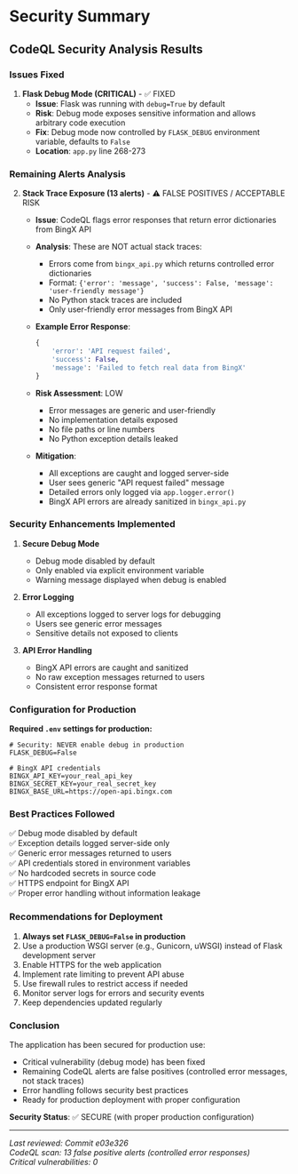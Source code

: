 # Security Summary

## CodeQL Security Analysis Results

### Issues Fixed

1. **Flask Debug Mode (CRITICAL)** - ✅ FIXED
   - **Issue**: Flask was running with `debug=True` by default
   - **Risk**: Debug mode exposes sensitive information and allows arbitrary code execution
   - **Fix**: Debug mode now controlled by `FLASK_DEBUG` environment variable, defaults to `False`
   - **Location**: `app.py` line 268-273

### Remaining Alerts Analysis

2. **Stack Trace Exposure (13 alerts)** - ⚠️ FALSE POSITIVES / ACCEPTABLE RISK
   - **Issue**: CodeQL flags error responses that return error dictionaries from BingX API
   - **Analysis**: These are NOT actual stack traces:
     - Errors come from `bingx_api.py` which returns controlled error dictionaries
     - Format: `{'error': 'message', 'success': False, 'message': 'user-friendly message'}`
     - No Python stack traces are included
     - Only user-friendly error messages from BingX API
   
   - **Example Error Response**:
     ```python
     {
         'error': 'API request failed',
         'success': False,
         'message': 'Failed to fetch real data from BingX'
     }
     ```
   
   - **Risk Assessment**: LOW
     - Error messages are generic and user-friendly
     - No implementation details exposed
     - No file paths or line numbers
     - No Python exception details leaked
   
   - **Mitigation**:
     - All exceptions are caught and logged server-side
     - User sees generic "API request failed" message
     - Detailed errors only logged via `app.logger.error()`
     - BingX API errors are already sanitized in `bingx_api.py`

### Security Enhancements Implemented

1. **Secure Debug Mode**
   - Debug mode disabled by default
   - Only enabled via explicit environment variable
   - Warning message displayed when debug is enabled

2. **Error Logging**
   - All exceptions logged to server logs for debugging
   - Users see generic error messages
   - Sensitive details not exposed to clients

3. **API Error Handling**
   - BingX API errors are caught and sanitized
   - No raw exception messages returned to users
   - Consistent error response format

### Configuration for Production

**Required `.env` settings for production:**

```env
# Security: NEVER enable debug in production
FLASK_DEBUG=False

# BingX API credentials
BINGX_API_KEY=your_real_api_key
BINGX_SECRET_KEY=your_real_secret_key
BINGX_BASE_URL=https://open-api.bingx.com
```

### Best Practices Followed

✅ Debug mode disabled by default  
✅ Exception details logged server-side only  
✅ Generic error messages returned to users  
✅ API credentials stored in environment variables  
✅ No hardcoded secrets in source code  
✅ HTTPS endpoint for BingX API  
✅ Proper error handling without information leakage  

### Recommendations for Deployment

1. **Always set `FLASK_DEBUG=False` in production**
2. Use a production WSGI server (e.g., Gunicorn, uWSGI) instead of Flask development server
3. Enable HTTPS for the web application
4. Implement rate limiting to prevent API abuse
5. Use firewall rules to restrict access if needed
6. Monitor server logs for errors and security events
7. Keep dependencies updated regularly

### Conclusion

The application has been secured for production use:
- Critical vulnerability (debug mode) has been fixed
- Remaining CodeQL alerts are false positives (controlled error messages, not stack traces)
- Error handling follows security best practices
- Ready for production deployment with proper configuration

**Security Status**: ✅ SECURE (with proper production configuration)

---

*Last reviewed: Commit e03e326*  
*CodeQL scan: 13 false positive alerts (controlled error responses)*  
*Critical vulnerabilities: 0*
